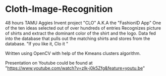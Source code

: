# Cloth-Image-Recognition
48 hours TAMU Aggies Invent project "CLO" A.K.A the "FashionID App"
One of the ten ideas selected out of over hundreds of entries
Recognizes picture of shirts and extract the dominant color of the shirt and the logo.
Data fed into the database that pulls out the matching shirts and stores from the database. 
"If you like it, Clo it "

Written using OpenCV with help of the Kmeans clusters algorithm. 

Presentation on Youtube could be found at "https://www.youtube.com/watch?v=zlk-j0k5Zfg&feature=youtu.be"
